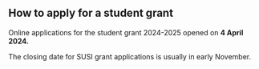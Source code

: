 ##  How to apply for a student grant

Online applications for the student grant 2024-2025 opened on **4 April
2024.**

The closing date for SUSI grant applications is usually in early November.
